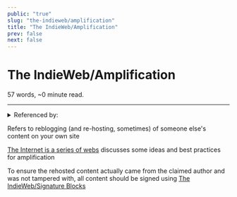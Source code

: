 ```yaml
---
public: "true"
slug: "the-indieweb/amplification"
title: "The IndieWeb/Amplification"
prev: false
next: false
---
```

<script setup>
import { data } from '../../../git.data.ts';
import { useData } from 'vitepress';
const pageData = useData();
</script>
<h1 class="p-name">The IndieWeb/Amplification</h1>
<p>57 words, ~0 minute read. <span v-html="data[`site/${pageData.page.value.relativePath}`]" /></p>
<hr/>

<details><summary>Referenced by:</summary><a href="/garden/digital-gardens/index.md">Digital Gardens</a><a href="/garden/incremental-social/index.md">Incremental Social</a><a href="/garden/kronos/index.md">Kronos</a><a href="/garden/my-personal-website/index.md">My Personal Website</a><a href="/garden/social-media/index.md">Social Media</a></details>

Refers to reblogging (and re-hosting, sometimes) of someone else's content on your own site

[The Internet is a series of webs](https://aramzs.xyz/essays/the-internet-is-a-series-of-webs/)  discusses some ideas and best practices for amplification

To ensure the rehosted content actually came from the claimed author and was not tampered with, all content should be signed using [The IndieWeb/Signature Blocks](/garden/the-indieweb/signature-blocks/index.md)